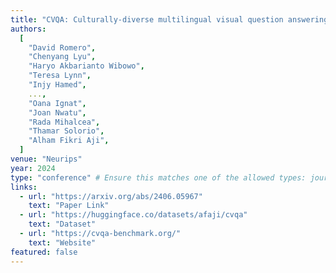 ```yaml
---
title: "CVQA: Culturally-diverse multilingual visual question answering benchmark"
authors:
  [
    "David Romero",
    "Chenyang Lyu",
    "Haryo Akbarianto Wibowo",
    "Teresa Lynn",
    "Injy Hamed",
    ...,
    "Oana Ignat",
    "Joan Nwatu",
    "Rada Mihalcea",
    "Thamar Solorio",
    "Alham Fikri Aji",
  ]
venue: "Neurips"
year: 2024
type: "conference" # Ensure this matches one of the allowed types: journal, conference, preprint, workshop
links:
  - url: "https://arxiv.org/abs/2406.05967"
    text: "Paper Link"
  - url: "https://huggingface.co/datasets/afaji/cvqa"
    text: "Dataset"
  - url: "https://cvqa-benchmark.org/"
    text: "Website"
featured: false
---
```

